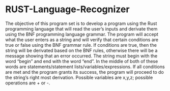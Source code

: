 # RUST-Language-Recognizer
The objective of this program set is to develop a program using the Rust programming language that will read the user’s inputs and derivate them using the BNF programming language grammar. 
The program will accept what the user enters as a string and will verify that certain conditions are true or false using the BNF grammar rule. 
If conditions are true, then the string will be derivated based on the BNF rules, otherwise there will be a message showing that an error occurred. 
The string must begin with the word “begin” and end with the word “end”. In the middle of both of these words are statements/statement lists/variables/expressions. 
If all conditions are met and the program grants its success, the program will proceed to do the string’s right most derivation. 
Possible variables are x,y,z; possible operations are + or -. 
 
